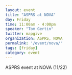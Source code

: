 ```yaml
---
layout: event
title: "ASPRS at NOVA"
day: Friday
time: 11:00am - 4:00pm
speaker: "Tom Gertin"
twitter: mapgive
organization: ASPRS, NOVA
permalink: '/event/nova/'
tags: [friday]
category: event
---
```


ASPRS event at NOVA (11/22)
